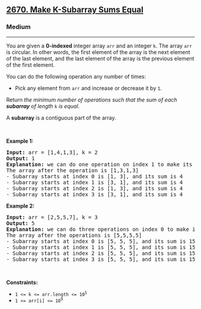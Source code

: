 <h2><a href="https://leetcode.com/problems/make-k-subarray-sums-equal">2670. Make K-Subarray Sums Equal</a></h2><h3>Medium</h3><hr><p>You are given a <strong>0-indexed</strong> integer array <code>arr</code> and an integer <code>k</code>. The array <code>arr</code> is circular. In other words, the first element of the array is the next element of the last element, and the last element of the array is the previous element of the first element.</p>

<p>You can do the following operation any number of times:</p>

<ul>
	<li>Pick any element from <code>arr</code> and increase or decrease it by <code>1</code>.</li>
</ul>

<p>Return <em>the minimum number of operations such that the sum of each <strong>subarray</strong> of length </em><code>k</code><em> is equal</em>.</p>

<p>A <strong>subarray</strong> is a contiguous part of the array.</p>

<p>&nbsp;</p>
<p><strong class="example">Example 1:</strong></p>

<pre>
<strong>Input:</strong> arr = [1,4,1,3], k = 2
<strong>Output:</strong> 1
<strong>Explanation:</strong> we can do one operation on index 1 to make its value equal to 3.
The array after the operation is [1,3,1,3]
- Subarray starts at index 0 is [1, 3], and its sum is 4 
- Subarray starts at index 1 is [3, 1], and its sum is 4 
- Subarray starts at index 2 is [1, 3], and its sum is 4 
- Subarray starts at index 3 is [3, 1], and its sum is 4 
</pre>

<p><strong class="example">Example 2:</strong></p>

<pre>
<strong>Input:</strong> arr = [2,5,5,7], k = 3
<strong>Output:</strong> 5
<strong>Explanation:</strong> we can do three operations on index 0 to make its value equal to 5 and two operations on index 3 to make its value equal to 5.
The array after the operations is [5,5,5,5]
- Subarray starts at index 0 is [5, 5, 5], and its sum is 15
- Subarray starts at index 1 is [5, 5, 5], and its sum is 15
- Subarray starts at index 2 is [5, 5, 5], and its sum is 15
- Subarray starts at index 3 is [5, 5, 5], and its sum is 15 
</pre>

<p>&nbsp;</p>
<p><strong>Constraints:</strong></p>

<ul>
	<li><code>1 &lt;= k &lt;= arr.length &lt;= 10<sup>5</sup></code></li>
	<li><code>1 &lt;= arr[i] &lt;= 10<sup>9</sup></code></li>
</ul>
